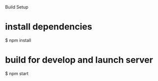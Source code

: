 Build Setup

# install dependencies
$ npm install

# build for develop and launch server
$ npm start